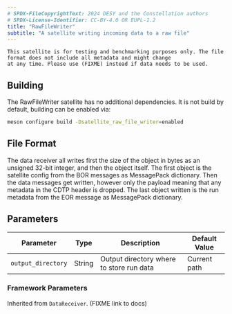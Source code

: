 ```yaml
---
# SPDX-FileCopyrightText: 2024 DESY and the Constellation authors
# SPDX-License-Identifier: CC-BY-4.0 OR EUPL-1.2
title: "RawFileWriter"
subtitle: "A satellite writing incoming data to a raw file"
---
```


```{warning}
This satellite is for testing and benchmarking purposes only. The file format does not include all metadata and might change
at any time. Please use (FIXME) instead if data needs to be used.
```

## Building

The RawFileWriter satellite has no additional dependencies.
It is not build by default, building can be enabled via:

```sh
meson configure build -Dsatellite_raw_file_writer=enabled
```

## File Format

The data receiver all writes first the size of the object in bytes as an unsigned 32-bit integer, and then the object itself.
The first object is the satellite config from the BOR messages as MessagePack dictionary. Then the data messages get written,
however only the payload meaning that any metadata in the CDTP header is dropped. The last object written is the run metadata
from the EOR message as MessagePack dictionary.

## Parameters

| Parameter | Type | Description | Default Value |
|-----------|------|-------------|---------------|
| `output_directory` | String | Output directory where to store run data | Current path |

### Framework Parameters

Inherited from `DataReceiver`. (FIXME link to docs)

